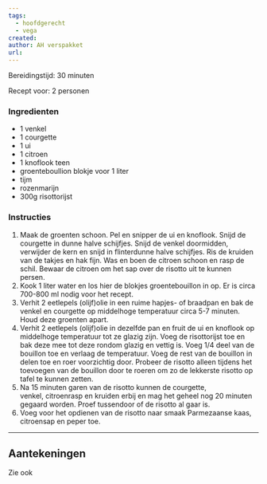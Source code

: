 ```yaml
---
tags:
  - hoofdgerecht
  - vega
created: 
author: AH verspakket
url:
---
```

Bereidingstijd: 30 minuten

Recept voor: 2 personen
### Ingredienten

- 1 venkel
- 1 courgette
- 1 ui
- 1 citroen
- 1 knoflook teen
- groenteboullion blokje voor 1 liter
- tijm
- rozenmarijn
- 300g risottorijst
### Instructies

1. Maak de groenten schoon. Pel en snipper de ui en knoflook. Snijd de courgette in dunne halve schijfjes. Snijd de venkel doormidden, verwijder de kern en snijd in flinterdunne halve schijfjes. Ris de kruiden van de takjes en hak fijn. Was en boen de citroen schoon en rasp de schil. Bewaar de citroen om het sap over de risotto uit te kunnen persen. 
2. Kook 1 liter water en los hier de blokjes groentebouillon in op. Er is circa 700-800 ml nodig voor het recept. 
3. Verhit 2 eetlepels (olijf)olie in een ruime hapjes- of braadpan en bak de venkel en courgette op middelhoge temperatuur circa 5-7 minuten. Houd deze groenten apart. 
4. Verhit 2 eetlepels (olijf)olie in dezelfde pan en fruit de ui en knoflook op middelhoge temperatuur tot ze glazig zijn. Voeg de risottorijst toe en bak deze mee tot deze rondom glazig en vettig is. Voeg 1/4 deel van de bouillon toe en verlaag de temperatuur. Voeg de rest van de bouillon in delen toe en roer voorzichtig door. Probeer de risotto alleen tijdens het toevoegen van de bouillon door te roeren om zo de lekkerste risotto op tafel te kunnen zetten. 
5. Na 15 minuten garen van de risotto kunnen de courgette, venkel, citroenrasp en kruiden erbij en mag het geheel nog 20 minuten gegaard worden. Proef tussendoor of de risotto al gaar is. 
6. Voeg voor het opdienen van de risotto naar smaak Parmezaanse kaas, citroensap en peper toe.

-----

## Aantekeningen

Zie ook 